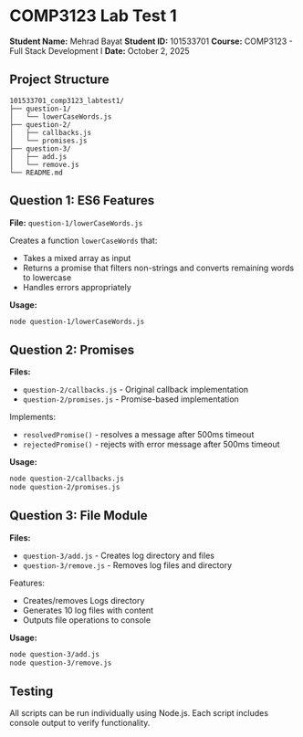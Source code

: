 # COMP3123 Lab Test 1

**Student Name:** Mehrad Bayat
**Student ID:** 101533701
**Course:** COMP3123 - Full Stack Development I
**Date:** October 2, 2025

## Project Structure

```
101533701_comp3123_labtest1/
├── question-1/
│   └── lowerCaseWords.js
├── question-2/
│   ├── callbacks.js
│   └── promises.js
├── question-3/
│   ├── add.js
│   └── remove.js
└── README.md
```

## Question 1: ES6 Features

**File:** `question-1/lowerCaseWords.js`

Creates a function `lowerCaseWords` that:
- Takes a mixed array as input
- Returns a promise that filters non-strings and converts remaining words to lowercase
- Handles errors appropriately

**Usage:**
```bash
node question-1/lowerCaseWords.js
```

## Question 2: Promises

**Files:**
- `question-2/callbacks.js` - Original callback implementation
- `question-2/promises.js` - Promise-based implementation

Implements:
- `resolvedPromise()` - resolves a message after 500ms timeout
- `rejectedPromise()` - rejects with error message after 500ms timeout

**Usage:**
```bash
node question-2/callbacks.js
node question-2/promises.js
```

## Question 3: File Module

**Files:**
- `question-3/add.js` - Creates log directory and files
- `question-3/remove.js` - Removes log files and directory

Features:
- Creates/removes Logs directory
- Generates 10 log files with content
- Outputs file operations to console

**Usage:**
```bash
node question-3/add.js
node question-3/remove.js
```

## Testing

All scripts can be run individually using Node.js. Each script includes console output to verify functionality.